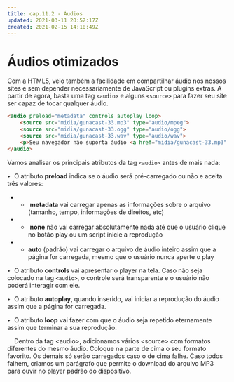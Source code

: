 ```yaml
---
title: cap.11.2 - Áudios
updated: 2021-03-11 20:52:17Z
created: 2021-02-15 14:10:49Z
---
```


# Áudios otimizados

Com a HTML5, veio também a facilidade em compartilhar áudio nos nossos sites e sem depender necessariamente de JavaScript ou plugins extras. A partir de agora, basta uma tag `<audio>` e alguns `<source>` para fazer seu site ser capaz de tocar qualquer áudio.

```html
<audio preload="metadata" controls autoplay loop>
    <source src="midia/gunacast-33.mp3" type="audio/mpeg">
    <source src="midia/gunacast-33.ogg" type="audio/ogg">
    <source src="midia/gunacast-33.wav" type="audio/wav">
    <p>Seu navegador não suporta áudio <a href="midia/gunacast-33.mp3" download="gunacast-33.mp3" type="audio/mpeg"></a></p>
</audio>
```

Vamos analisar os principais atributos da tag `<audio>` antes de mais nada:

‣  O atributo **preload** indica se o áudio será pré-carregado ou não e aceita três valores:

- -  **metadata** vai carregar apenas as informações sobre o arquivo (tamanho, tempo, informações de direitos, etc)

- -  **none** não vai carregar absolutamente nada até que o usuário clique no botão play ou um script inicie a reprodução

- - **auto** (padrão) vai carregar o arquivo de áudio inteiro assim que a página for carregada, mesmo que o usuário nunca aperte o play

‣  O atributo **controls** vai apresentar o player na tela. Caso não seja colocado na tag `<audio>`, o controle será transparente e o usuário não poderá interagir com ele.

‣  O atributo **autoplay**, quando inserido, vai iniciar a reprodução do áudio assim que a página for carregada.

‣  O atributo **loop** vai fazer com que o áudio seja repetido eternamente assim que terminar a sua reprodução.

    Dentro da tag &lt;audio&gt;, adicionamos vários &lt;source&gt; com formatos diferentes do mesmo áudio. Coloque na parte de cima o seu formato favorito. Os demais só serão carregados caso o de cima falhe. Caso todos falhem, criamos um parágrafo que permite o download do arquivo MP3 para ouvir no player padrão do dispositivo.